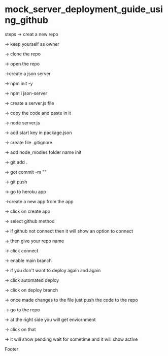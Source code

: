 # mock_server_deployment_guide_using_github

steps -> creat a new repo

-> keep yourself as owner

-> clone the repo

-> open the repo

->create a json server

-> npm init -y

-> npm i json-server

-> create a server.js file

-> copy the code and paste in it

-> node server.js

-> add start key in package.json

-> create file .gitignore

-> add node_modles folder name init

-> git add .

-> got commit -m ""

-> git push

-> go to heroku app

->create a new app from the app

-> click on create app

-> select github method

-> if github not connect then it will show an option to connect

-> then give your repo name

-> click connect

-> enable main branch

-> if you don't want to deploy again and again

-> click automated deploy

-> click on deploy branch

-> once made changes to the file just push the code to the repo

-> go to the repo

-> at the right side you will get enviornment

-> click on that

-> it will show pending wait for sometime and it will show active

Footer
